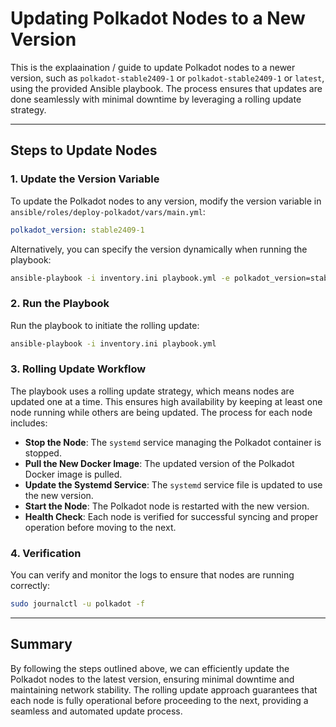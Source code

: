 
# Updating Polkadot Nodes to a New Version

This is the explaaination / guide to update Polkadot nodes to a newer version, such as `polkadot-stable2409-1` or `polkadot-stable2409-1` or `latest`, using the provided Ansible playbook. The process ensures that updates are done seamlessly with minimal downtime by leveraging a rolling update strategy.

---

## Steps to Update Nodes

### 1. Update the Version Variable
To update the Polkadot nodes to any version, modify the version variable in `ansible/roles/deploy-polkadot/vars/main.yml`:
```yaml
polkadot_version: stable2409-1
```
Alternatively, you can specify the version dynamically when running the playbook:
```bash
ansible-playbook -i inventory.ini playbook.yml -e polkadot_version=stable2409-1
```

### 2. Run the Playbook
Run the playbook to initiate the rolling update:
```bash
ansible-playbook -i inventory.ini playbook.yml
```

### 3. Rolling Update Workflow
The playbook uses a rolling update strategy, which means nodes are updated one at a time. This ensures high availability by keeping at least one node running while others are being updated. The process for each node includes:
- **Stop the Node**: The `systemd` service managing the Polkadot container is stopped.
- **Pull the New Docker Image**: The updated version of the Polkadot Docker image is pulled.
- **Update the Systemd Service**: The `systemd` service file is updated to use the new version.
- **Start the Node**: The Polkadot node is restarted with the new version.
- **Health Check**: Each node is verified for successful syncing and proper operation before moving to the next.

### 4. Verification
You can verify and monitor the logs to ensure that nodes are running correctly:
```bash
sudo journalctl -u polkadot -f
```

---

## Summary
By following the steps outlined above, we can efficiently update the Polkadot nodes to the latest version, ensuring minimal downtime and maintaining network stability. The rolling update approach guarantees that each node is fully operational before proceeding to the next, providing a seamless and automated update process.

